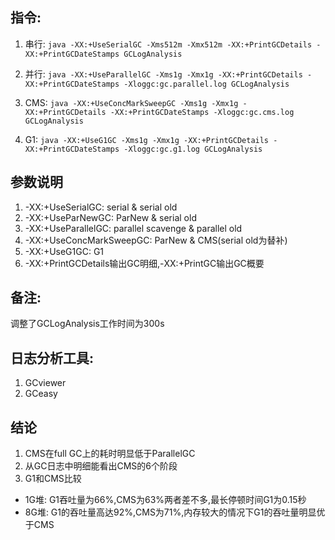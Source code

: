 ## 指令:
1. 串行: `java -XX:+UseSerialGC -Xms512m -Xmx512m -XX:+PrintGCDetails -XX:+PrintGCDateStamps GCLogAnalysis`

2. 并行: `java -XX:+UseParallelGC -Xms1g -Xmx1g -XX:+PrintGCDetails -XX:+PrintGCDateStamps -Xloggc:gc.parallel.log GCLogAnalysis`

3. CMS: `java -XX:+UseConcMarkSweepGC -Xms1g -Xmx1g -XX:+PrintGCDetails -XX:+PrintGCDateStamps -Xloggc:gc.cms.log GCLogAnalysis`

4. G1: `java -XX:+UseG1GC -Xms1g -Xmx1g -XX:+PrintGCDetails -XX:+PrintGCDateStamps -Xloggc:gc.g1.log GCLogAnalysis`

## 参数说明
1. -XX:+UseSerialGC: serial & serial old
2. -XX:+UseParNewGC: ParNew & serial old
3. -XX:+UseParallelGC: parallel scavenge & parallel old
4. -XX:+UseConcMarkSweepGC: ParNew & CMS(serial old为替补)
5. -XX:+UseG1GC: G1
6. -XX:+PrintGCDetails输出GC明细,-XX:+PrintGC输出GC概要

## 备注:
调整了GCLogAnalysis工作时间为300s


## 日志分析工具:
1. GCviewer
2. GCeasy

## 结论
1. CMS在full GC上的耗时明显低于ParallelGC
2. 从GC日志中明细能看出CMS的6个阶段
3. G1和CMS比较
  - 1G堆: G1吞吐量为66%,CMS为63%两者差不多,最长停顿时间G1为0.15秒
  - 8G堆: G1的吞吐量高达92%,CMS为71%,内存较大的情况下G1的吞吐量明显优于CMS

